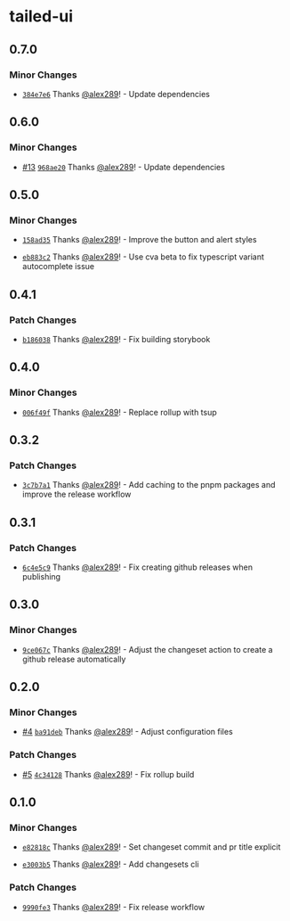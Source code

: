 # tailed-ui

## 0.7.0

### Minor Changes

- [`384e7e6`](https://github.com/alex289/tailed-ui/commit/384e7e60b38dc907ae32cd843e1b05f6fe3d85d9) Thanks [@alex289](https://github.com/alex289)! - Update dependencies

## 0.6.0

### Minor Changes

- [#13](https://github.com/alex289/tailed-ui/pull/13) [`968ae20`](https://github.com/alex289/tailed-ui/commit/968ae20dbefd6b5ae5e5d004f5ec6917067e4611) Thanks [@alex289](https://github.com/alex289)! - Update dependencies

## 0.5.0

### Minor Changes

- [`158ad35`](https://github.com/alex289/tailed-ui/commit/158ad355b7cecd29a38766f5969fdb44ade590eb) Thanks [@alex289](https://github.com/alex289)! - Improve the button and alert styles

- [`eb883c2`](https://github.com/alex289/tailed-ui/commit/eb883c207a23c063c2476ebe4364a3af3a5e6659) Thanks [@alex289](https://github.com/alex289)! - Use cva beta to fix typescript variant autocomplete issue

## 0.4.1

### Patch Changes

- [`b186038`](https://github.com/alex289/tailed-ui/commit/b186038bae88f0389865c8591cee0558c588732d) Thanks [@alex289](https://github.com/alex289)! - Fix building storybook

## 0.4.0

### Minor Changes

- [`006f49f`](https://github.com/alex289/tailed-ui/commit/006f49fe97de9e8a79cc9e3c073cbded992f6e9b) Thanks [@alex289](https://github.com/alex289)! - Replace rollup with tsup

## 0.3.2

### Patch Changes

- [`3c7b7a1`](https://github.com/alex289/tailed-ui/commit/3c7b7a17dd2a1443d67cddf6f210a223e6e6302a) Thanks [@alex289](https://github.com/alex289)! - Add caching to the pnpm packages and improve the release workflow

## 0.3.1

### Patch Changes

- [`6c4e5c9`](https://github.com/alex289/tailed-ui/commit/6c4e5c9bf37beba51b118f26c77475559eddbf46) Thanks [@alex289](https://github.com/alex289)! - Fix creating github releases when publishing

## 0.3.0

### Minor Changes

- [`9ce067c`](https://github.com/alex289/tailed-ui/commit/9ce067c344f393ad1871adcf57c0dba35e5c2e4f) Thanks [@alex289](https://github.com/alex289)! - Adjust the changeset action to create a github release automatically

## 0.2.0

### Minor Changes

- [#4](https://github.com/alex289/tailed-ui/pull/4) [`ba91deb`](https://github.com/alex289/tailed-ui/commit/ba91debd8bb5ba2e13dc0781625cad17994177be) Thanks [@alex289](https://github.com/alex289)! - Adjust configuration files

### Patch Changes

- [#5](https://github.com/alex289/tailed-ui/pull/5) [`4c34128`](https://github.com/alex289/tailed-ui/commit/4c34128bfb70d321a30886c3ec23dd9c7b19246d) Thanks [@alex289](https://github.com/alex289)! - Fix rollup build

## 0.1.0

### Minor Changes

- [`e82818c`](https://github.com/alex289/tailed-ui/commit/e82818cf2a22ec5bda915db2357811fd10169de2) Thanks [@alex289](https://github.com/alex289)! - Set changeset commit and pr title explicit

- [`e3003b5`](https://github.com/alex289/tailed-ui/commit/e3003b5c5baf15d46f8a3a3d4da71aad62cd6df7) Thanks [@alex289](https://github.com/alex289)! - Add changesets cli

### Patch Changes

- [`9990fe3`](https://github.com/alex289/tailed-ui/commit/9990fe33d0c81aea08e479a9c16ca2bfb4c9adb1) Thanks [@alex289](https://github.com/alex289)! - Fix release workflow
